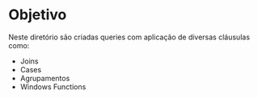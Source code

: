 # Objetivo

Neste diretório são criadas queries com aplicação de diversas cláusulas como:
  - Joins
  - Cases
  - Agrupamentos
  - Windows Functions 
